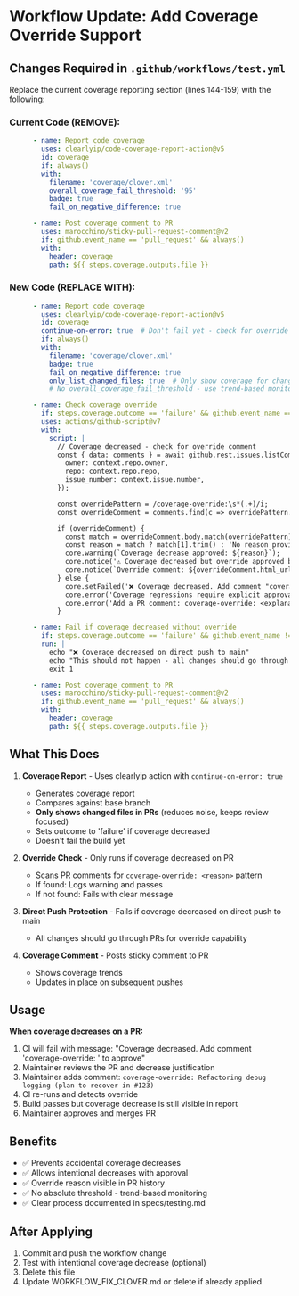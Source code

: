# Workflow Update: Add Coverage Override Support

## Changes Required in `.github/workflows/test.yml`

Replace the current coverage reporting section (lines 144-159) with the following:

### Current Code (REMOVE):
```yaml
      - name: Report code coverage
        uses: clearlyip/code-coverage-report-action@v5
        id: coverage
        if: always()
        with:
          filename: 'coverage/clover.xml'
          overall_coverage_fail_threshold: '95'
          badge: true
          fail_on_negative_difference: true

      - name: Post coverage comment to PR
        uses: marocchino/sticky-pull-request-comment@v2
        if: github.event_name == 'pull_request' && always()
        with:
          header: coverage
          path: ${{ steps.coverage.outputs.file }}
```

### New Code (REPLACE WITH):
```yaml
      - name: Report code coverage
        uses: clearlyip/code-coverage-report-action@v5
        id: coverage
        continue-on-error: true  # Don't fail yet - check for override first
        if: always()
        with:
          filename: 'coverage/clover.xml'
          badge: true
          fail_on_negative_difference: true
          only_list_changed_files: true  # Only show coverage for changed files in PRs
          # No overall_coverage_fail_threshold - use trend-based monitoring only

      - name: Check coverage override
        if: steps.coverage.outcome == 'failure' && github.event_name == 'pull_request'
        uses: actions/github-script@v7
        with:
          script: |
            // Coverage decreased - check for override comment
            const { data: comments } = await github.rest.issues.listComments({
              owner: context.repo.owner,
              repo: context.repo.repo,
              issue_number: context.issue.number,
            });

            const overridePattern = /coverage-override:\s*(.+)/i;
            const overrideComment = comments.find(c => overridePattern.test(c.body));

            if (overrideComment) {
              const match = overrideComment.body.match(overridePattern);
              const reason = match ? match[1].trim() : 'No reason provided';
              core.warning(`Coverage decrease approved: ${reason}`);
              core.notice('⚠️ Coverage decreased but override approved by maintainer');
              core.notice(`Override comment: ${overrideComment.html_url}`);
            } else {
              core.setFailed('❌ Coverage decreased. Add comment "coverage-override: <reason>" to approve.');
              core.error('Coverage regressions require explicit approval.');
              core.error('Add a PR comment: coverage-override: <explanation>');
            }

      - name: Fail if coverage decreased without override
        if: steps.coverage.outcome == 'failure' && github.event_name != 'pull_request'
        run: |
          echo "❌ Coverage decreased on direct push to main"
          echo "This should not happen - all changes should go through PRs"
          exit 1

      - name: Post coverage comment to PR
        uses: marocchino/sticky-pull-request-comment@v2
        if: github.event_name == 'pull_request' && always()
        with:
          header: coverage
          path: ${{ steps.coverage.outputs.file }}
```

## What This Does

1. **Coverage Report** - Uses clearlyip action with `continue-on-error: true`
   - Generates coverage report
   - Compares against base branch
   - **Only shows changed files in PRs** (reduces noise, keeps review focused)
   - Sets outcome to 'failure' if coverage decreased
   - Doesn't fail the build yet

2. **Override Check** - Only runs if coverage decreased on PR
   - Scans PR comments for `coverage-override: <reason>` pattern
   - If found: Logs warning and passes
   - If not found: Fails with clear message

3. **Direct Push Protection** - Fails if coverage decreased on direct push to main
   - All changes should go through PRs for override capability

4. **Coverage Comment** - Posts sticky comment to PR
   - Shows coverage trends
   - Updates in place on subsequent pushes

## Usage

**When coverage decreases on a PR:**
1. CI will fail with message: "Coverage decreased. Add comment 'coverage-override: <reason>' to approve"
2. Maintainer reviews the PR and decrease justification
3. Maintainer adds comment: `coverage-override: Refactoring debug logging (plan to recover in #123)`
4. CI re-runs and detects override
5. Build passes but coverage decrease is still visible in report
6. Maintainer approves and merges PR

## Benefits

- ✅ Prevents accidental coverage decreases
- ✅ Allows intentional decreases with approval
- ✅ Override reason visible in PR history
- ✅ No absolute threshold - trend-based monitoring
- ✅ Clear process documented in specs/testing.md

## After Applying

1. Commit and push the workflow change
2. Test with intentional coverage decrease (optional)
3. Delete this file
4. Update WORKFLOW_FIX_CLOVER.md or delete if already applied
